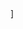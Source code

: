 <?php
// pegar os dados vindos.. neste caso do javaScript

$nome = $_POST["nome"];

$email = $_POST["email"]; $login $_POST["login"];
=
$senha = $_POST["senha"];

// abrir a conexao

include_once conexao.php';

// montar a instrução para gravar.

$sql "insert into usuario values(null, '".$nome."','".$email."','".$login."

// executar

if (mysqli_query($con, $sql)) { echo "gravado com sucesso";

} else { echo "erro ao gravar";
}
// fecho a conexão
 ?>
<script src="js/jquery.min.js"></script>

<script src="js/jquery.validate.js"></script> ]

<script>

$(document).ready(function(){

$("#btncadastrar").click(function(){

// alert("ok");

// Caso os dados não contenham erro, ele entra no if if($("#fcadastro").valid()){

// o javascript pega os dados do formulario,

var vnome = $("#nome").val();
var vemail = $("#email").val(); 
var vlogin = $("#login").val();

<body>

<form id="fcadastro">

body>divfconteudo

Nome: <br>

<input type="text" name="nome" id="note" class="required"> <br> E-mail: <br>
<input type="text" name="email" id="email" class="required email"> <br> Login: <br> 
<input type="text" name="login" id="login" class="required"> <br>
Senha:<br>
<input type="password" name="senha" id="senha" class="required"> <br>
 <br>

Confirme a Senha:<br>

<input type="password" name="confirmasenha")

class="required" equalTo-"#senha"> <br>

<input type="button" value="Cadastran" id="btncadastrar">
</form> <div id="conteudo">
</div>
</body>
</html>

Confirme a Senha:<br>
<input type="password" name="confirmasenha" class="required" equalto=
<input type="button" value="Cadastrar" id="btncadastrar">
</form> <div id="conteudo">
